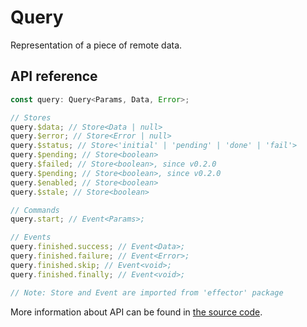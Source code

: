 # Query

Representation of a piece of remote data.

## API reference

```ts
const query: Query<Params, Data, Error>;

// Stores
query.$data; // Store<Data | null>
query.$error; // Store<Error | null>
query.$status; // Store<'initial' | 'pending' | 'done' | 'fail'>
query.$pending; // Store<boolean>
query.$failed; // Store<boolean>, since v0.2.0
query.$pending; // Store<boolean>, since v0.2.0
query.$enabled; // Store<boolean>
query.$stale; // Store<boolean>

// Commands
query.start; // Event<Params>;

// Events
query.finished.success; // Event<Data>;
query.finished.failure; // Event<Error>;
query.finished.skip; // Event<void>;
query.finished.finally; // Event<void>;

// Note: Store and Event are imported from 'effector' package
```

More information about API can be found in [the source code](../../../packages/core/src/query/type.ts).

